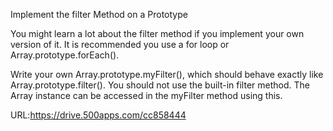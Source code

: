 Implement the filter Method on a Prototype

You might learn a lot about the filter method if you implement your own version of it. It is recommended you use a for loop or Array.prototype.forEach().

Write your own Array.prototype.myFilter(), which should behave exactly like Array.prototype.filter(). You should not use the built-in filter method. The Array instance can be accessed in the myFilter method using this.

URL:https://drive.500apps.com/cc858444